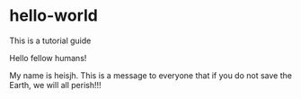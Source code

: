 # hello-world
This is a tutorial guide

Hello fellow humans!

My name is heisjh. This is a message to everyone that if you do not save the Earth, we will all perish!!!
